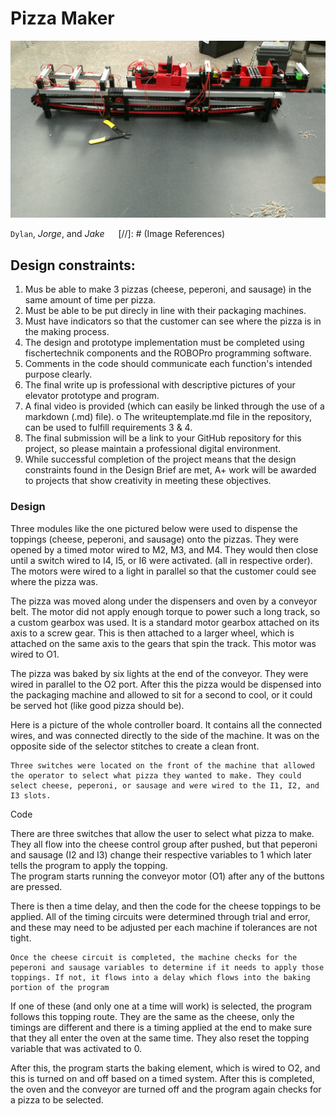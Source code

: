 




# Pizza Maker
 
![image_example1][image1]
 
`Dylan`, _Jorge_, and *Jake* 
 
[//]: # (Image References)

[image1]: https://github.com/dbaum05/Our-Pizza-Maker/blob/master/WIN_20191202_08_59_36_Pro.jpg "image_example1"
[image2]: https://github.com/userName/JHS-Elevator-Assignment/blob/master/images/image_example2.JPG "image_example2"
[image3]: https://github.com/userName/JHS-Elevator-Assignment/blob/master/images/image_example3.JPG "image_example3"

## Design constraints: 
1.	Mus be able to make 3 pizzas (cheese, peperoni, and sausage) in the same amount of time per pizza. 
2.	Must be able to be put direcly in line with their packaging machines. 
3.	Must have indicators so that the customer can see where the pizza is in the making process. 
4.	The design and prototype implementation must be completed using fischertechnik components and the ROBOPro programming software.
5.	Comments in the code should communicate each function's intended purpose clearly.
6.	The final write up is professional with descriptive pictures of your elevator prototype and program.
7.	A final video is provided (which can easily be linked through the use of a markdown (.md) file). 
o	The writeuptemplate.md file in the repository, can be used to fulfill requirements 3 & 4.
8.	The final submission will be a link to your GitHub repository for this project, so please maintain a professional digital environment.
9.	While successful completion of the project means that the design constraints found in the Design Brief are met, A+ work will be awarded to projects that show creativity in meeting these objectives.
 
### Design
Three modules like the one pictured below were used to dispense the toppings (cheese, peperoni, and sausage) onto the pizzas. They were opened by a timed motor wired to M2, M3, and M4. They would then close until a switch wired to I4, I5, or I6 were activated. (all in respective order). The motors were wired to a light in parallel so that the customer could see where the pizza was. 
 
The pizza was moved along under the dispensers and oven by a conveyor belt. The motor did not apply enough torque to power such a long track, so a custom gearbox was used. It is a standard motor gearbox attached on its axis to a screw gear. This is then attached to a larger wheel, which is attached on the same axis to the gears that spin the track. This motor was wired to O1. 
 

The pizza was baked by six lights at the end of the conveyor. They were wired in parallel to the O2 port. After this the pizza would be dispensed into the packaging machine and allowed to sit for a second to cool, or it could be served hot (like good pizza should be). 
 
Here is a picture of the whole controller board. It contains all the connected wires, and was connected directly to the side of the machine. It was on the opposite side of the selector stitches to create a clean front. 
 
	Three switches were located on the front of the machine that allowed the operator to select what pizza they wanted to make. They could select cheese, peperoni, or sausage and were wired to the I1, I2, and I3 slots. 
 

Code 
 








There are three switches that allow the user to select what pizza to make. They all flow into the cheese control group after pushed, but that peperoni and sausage (I2 and I3) change their respective variables to 1 which later tells the program to apply the topping.  
The program starts running the conveyor motor (O1) after any of the buttons are pressed. 
 
There is then a time delay, and then the code for the cheese toppings to be applied. All of the timing circuits were determined through trial and error, and these may need to be adjusted per each machine if tolerances are not tight. 
 
	Once the cheese circuit is completed, the machine checks for the peperoni and sausage variables to determine if it needs to apply those toppings. If not, it flows into a delay which flows into the baking portion of the program 
 



If one of these (and only one at a time will work) is selected, the program follows this topping route. They are the same as the cheese, only the timings are different and there is a timing applied at the end to make sure that they all enter the oven at the same time. They also reset the topping variable that was activated to 0. 
 
After this, the program starts the baking element, which is wired to O2, and this is turned on and off based on a timed system. After this is completed, the oven and the conveyor are turned off and the program again checks for a pizza to be selected. 
 

